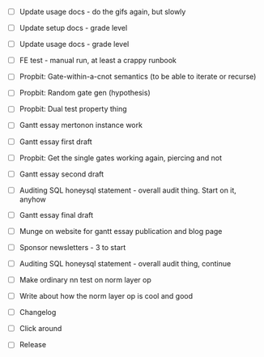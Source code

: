 - [ ] Update usage docs - do the gifs again, but slowly
- [ ] Update setup docs - grade level
- [ ] Update usage docs - grade level
- [ ] FE test - manual run, at least a crappy runbook
- [ ] Propbit: Gate-within-a-cnot semantics (to be able to iterate or recurse)
- [ ] Propbit: Random gate gen (hypothesis)
- [ ] Propbit: Dual test property thing

- [ ] Gantt essay mertonon instance work
- [ ] Gantt essay first draft
- [ ] Propbit: Get the single gates working again, piercing and not

- [ ] Gantt essay second draft
- [ ] Auditing SQL honeysql statement - overall audit thing. Start on it, anyhow

- [ ] Gantt essay final draft
- [ ] Munge on website for gantt essay publication and blog page
- [ ] Sponsor newsletters - 3 to start
- [ ] Auditing SQL honeysql statement - overall audit thing, continue

- [ ] Make ordinary nn test on norm layer op
- [ ] Write about how the norm layer op is cool and good

- [ ] Changelog
- [ ] Click around
- [ ] Release
